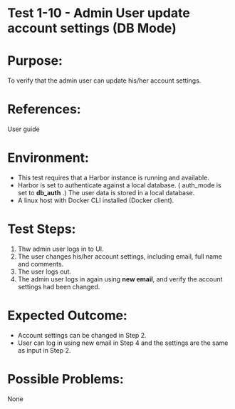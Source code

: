 Test 1-10 - Admin User update account settings (DB Mode)
=======

# Purpose:

To verify that the admin user can update his/her account settings.

# References:
User guide

# Environment:
* This test requires that a Harbor instance is running and available.
* Harbor is set to authenticate against a local database. ( auth_mode is set to **db_auth** .) The user data is stored in a local database.
* A linux host with Docker CLI installed (Docker client).

# Test Steps:

1. Thw admin user logs in to UI.
2. The user changes his/her account settings, including email, full name and comments.
3. The user logs out.
4. The admin user logs in again using **new email**, and verify the account settings had been changed.

# Expected Outcome:
* Account settings can be changed in Step 2.
* User can log in using new email in Step 4 and the settings are the same as input in Step 2.

# Possible Problems:
None